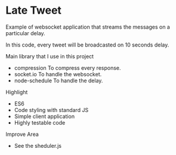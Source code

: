# Late Tweet

Example of websocket application that streams the messages on a particular delay.

In this code, every tweet will be broadcasted on 10 seconds delay.

Main library that I use in this project
- compression
  To compress every response.
- socket.io
  To handle the websocket.
- node-schedule
  To handle the delay.

Highlight
- ES6
- Code styling with standard JS
- Simple client application
- Highly testable code

Improve Area
- See the sheduler.js